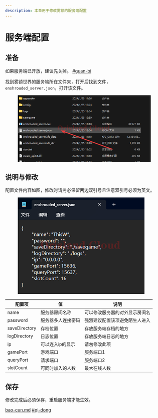 ```yaml
---
description: 本章用于修改雾锁的服务端配置
---
```


# 服务端配置

## 准备

如果服务端已开放，建议先关掉。 [#guan-bi](qi-dong-guan-bi.md#guan-bi "mention")

找到雾锁世界的服务端所在文件夹，打开后找到文件，`enshrouded_server.json`，打开该文件。

<figure><img src="../../../.gitbook/assets/explorer_1po3MjRbDt.png" alt=""><figcaption></figcaption></figure>

## 说明与修改

配置文件内容如图，修改时请务必保留两边双引号且注意双引号必须为英文。

<figure><img src="../../../.gitbook/assets/Notepad_GoXWCYHL52.png" alt=""><figcaption></figcaption></figure>

| 配置项           | 值         | 说明              |
| ------------- | --------- | --------------- |
| name          | 服务器房间名称   | 可以修改服务器的对外显示房间名 |
| password      | 服务器多人连接密码 | 强烈建议配置该项避免陌生人进入 |
| saveDirectory | 存档位置      | 存放服务端存档的地方      |
| logDirectory  | 日志位置      | 存放服务端日志的地方      |
| ip            | 可以连入ip的显示 | 请勿修改此项          |
| gamePort      | 游戏端口      | 服务端口1           |
| queryPort     | 请求端口      | 服务端口2           |
| slotCount     | 可同时加入的人数  | 最大在线人数          |

## 保存

修改完成后必须保存，重启服务端才能生效。

[bao-cun.md](../qi-ri-sha-7-days-to-die/xi-jie-tiao-zheng/bao-cun.md "mention") [#qi-dong](qi-dong-guan-bi.md#qi-dong "mention")

